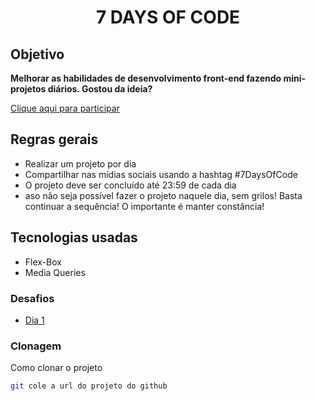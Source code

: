<h1 align="center" style="font-weight: bold;">7 DAYS OF CODE</h1>


<p align="center">
    <h2>Objetivo</h2>
    <b>Melhorar as habilidades de desenvolvimento front-end fazendo mini-projetos diários. Gostou da ideia?</b>
</p>
<a href="https://7daysofcode.io/">Clique aqui para participar</a>
 



<h2 id="technologies">Regras gerais</h2>

- Realizar um projeto por dia
- Compartilhar nas mídias sociais usando a hashtag #7DaysOfCode
- O projeto deve ser concluído até 23:59 de cada dia
- aso não seja possível fazer o projeto naquele dia, sem grilos! Basta continuar a sequência! O importante é manter constância!

<h2 id="started">Tecnologias usadas</h2>

- Flex-Box
- Media Queries

<h3>Desafios</h3>


- [Dia 1](https://github.com/devluangabriel/7-days-of-code/tree/main/Hiring%20Page)

<h3>Clonagem</h3>

Como clonar o projeto

```bash
git cole a url do projeto do github
```


